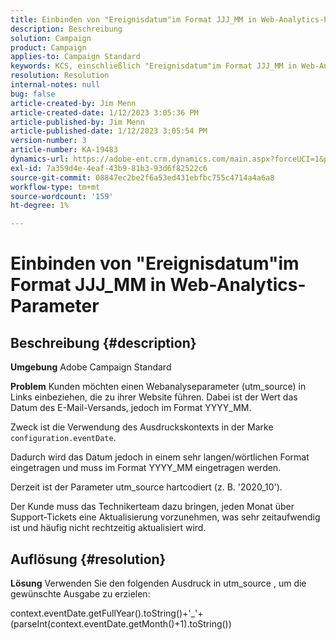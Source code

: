```yaml
---
title: Einbinden von "Ereignisdatum"im Format JJJ_MM in Web-Analytics-Parameter
description: Beschreibung
solution: Campaign
product: Campaign
applies-to: Campaign Standard
keywords: KCS, einschließlich "Ereignisdatum"im Format JJJ_MM in Web-Analytics-Parametern, Adobe Campaign Standard, ACS
resolution: Resolution
internal-notes: null
bug: false
article-created-by: Jim Menn
article-created-date: 1/12/2023 3:05:36 PM
article-published-by: Jim Menn
article-published-date: 1/12/2023 3:05:54 PM
version-number: 3
article-number: KA-19483
dynamics-url: https://adobe-ent.crm.dynamics.com/main.aspx?forceUCI=1&pagetype=entityrecord&etn=knowledgearticle&id=e091d78d-8a92-ed11-aad1-6045bd0065f9
exl-id: 7a359d4e-4eaf-43b9-81b3-93d6f82522c6
source-git-commit: 08847ec2be2f6a53ed431ebfbc755c4714a4a6a8
workflow-type: tm+mt
source-wordcount: '159'
ht-degree: 1%

---
```


# Einbinden von &quot;Ereignisdatum&quot;im Format JJJ_MM in Web-Analytics-Parameter

## Beschreibung {#description}


<b>Umgebung</b>
Adobe Campaign Standard

<b>Problem</b>
Kunden möchten einen Webanalyseparameter (utm_source) in Links einbeziehen, die zu ihrer Website führen. Dabei ist der Wert das Datum des E-Mail-Versands, jedoch im Format YYYY_MM.

Zweck ist die Verwendung des Ausdruckskontexts in der Marke `configuration.eventDate`.

Dadurch wird das Datum jedoch in einem sehr langen/wörtlichen Format eingetragen und muss im Format YYYY_MM eingetragen werden.

Derzeit ist der Parameter utm_source hartcodiert (z. B. &#39;2020_10&#39;).

Der Kunde muss das Technikerteam dazu bringen, jeden Monat über Support-Tickets eine Aktualisierung vorzunehmen, was sehr zeitaufwendig ist und häufig nicht rechtzeitig aktualisiert wird.


## Auflösung {#resolution}


<b>Lösung</b>
Verwenden Sie den folgenden Ausdruck in utm_source , um die gewünschte Ausgabe zu erzielen:

context.eventDate.getFullYear().toString()+&#39;_&#39;+(parseInt(context.eventDate.getMonth()+1).toString())
